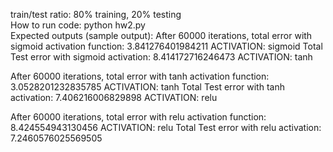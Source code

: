 train/test ratio: 80% training, 20% testing
<br>
How to run code: python hw2.py
<br>
Expected outputs (sample output):
After 60000 iterations, total error with sigmoid activation function: 3.841276401984211
ACTIVATION: sigmoid
Total Test error with sigmoid activation:                             8.414172716246473
ACTIVATION: tanh

After 60000 iterations, total error with tanh activation function: 3.0528201232835785
ACTIVATION: tanh
Total Test error with tanh activation:                             7.406216006829898
ACTIVATION: relu

After 60000 iterations, total error with relu activation function: 8.424554943130456
ACTIVATION: relu
Total Test error with relu activation:                             7.2460576025569505
